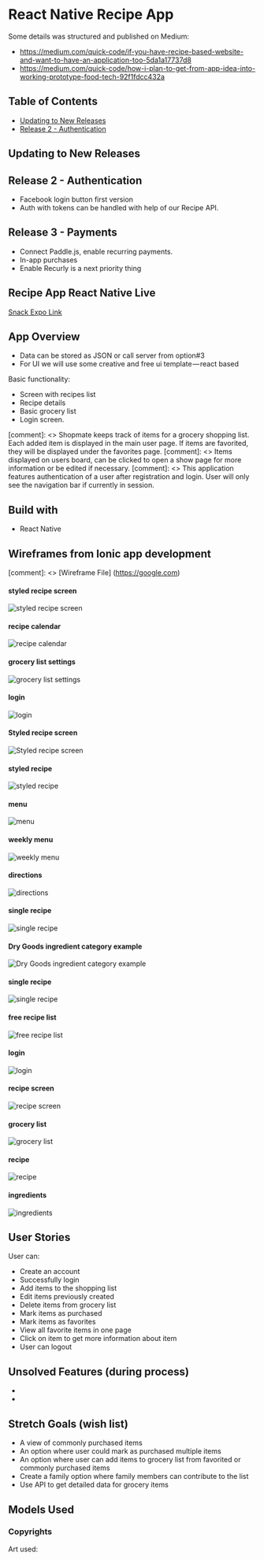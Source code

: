 # React Native Recipe App

Some details was structured and published on Medium:
- https://medium.com/quick-code/if-you-have-recipe-based-website-and-want-to-have-an-application-too-5da1a17737d8
- https://medium.com/quick-code/how-i-plan-to-get-from-app-idea-into-working-prototype-food-tech-92f1fdcc432a




## Table of Contents

* [Updating to New Releases](#updating-to-new-releases)
* [Release 2 -  Authentication](#)

## Updating to New Releases


## Release 2 -  Authentication

- Facebook login button first version
- Auth with tokens can be handled with help of our Recipe API.

## Release 3 - Payments

- Connect Paddle.js, enable recurring payments.
- In-app purchases
- Enable Recurly is a next priority thing

## Recipe App React Native Live

[Snack Expo Link](https://snack.expo.io/@sofianed/recipe-app)


## App Overview


- Data can be stored as JSON or call server from option#3
- For UI we will use some creative and free ui template — react based


Basic functionality:

- Screen with recipes list
- Recipe details
- Basic grocery list
- Login screen.



[comment]: <> Shopmate keeps track of items for a grocery shopping list. Each added item is displayed in the main user page. If items are favorited, they will be displayed under the favorites page.
[comment]: <> Items displayed on users board, can be clicked to open a show page for more information or be edited if necessary.
[comment]: <> This application features authentication of a user after registration and login. User will only see the navigation bar if currently in session.

## Build with
- React Native


##  Wireframes from Ionic app development

[comment]: <> [Wireframe File] (https://google.com)

#### styled recipe screen
![styled recipe screen](https://github.com/ChickenKyiv/creative/blob/master/app/1_slfggOuPcZ10E0xm2MZKfw.png)

#### recipe calendar
![recipe calendar](https://github.com/ChickenKyiv/creative/blob/master/app/1_2sthKHDI4MT5a0cIFDhGfA.png)

#### grocery list settings
![grocery list settings](https://github.com/ChickenKyiv/creative/blob/master/app/1_6FESeKqa4QMxy0_G5UkOuQ.png)

#### login
![login](https://github.com/ChickenKyiv/creative/blob/master/app/1_7JdBzPnDtKvDveXd8VT6Ww.png)

#### Styled recipe screen
![Styled recipe screen](https://github.com/ChickenKyiv/creative/blob/master/app/1_BOKv1qUDyxiRkyJumsGldw.png)
#### styled recipe
![styled recipe](https://github.com/ChickenKyiv/creative/blob/master/app/1_Gp6Y81Qa-BxjDNZM8sOEsQ.png)
#### menu
![menu](https://github.com/ChickenKyiv/creative/blob/master/app/1_JwzRULKEXkj_s3_1YZTD5w.png)
#### weekly menu
![weekly menu](https://github.com/ChickenKyiv/creative/blob/master/app/1_M_SryfXo-g7sUCkb8onMoQ.png)
#### directions
![directions](https://github.com/ChickenKyiv/creative/blob/master/app/1_Nuje-74uy-afl_Jj_a0hLg.png)
#### single recipe
![single recipe](https://github.com/ChickenKyiv/creative/blob/master/app/1_QgbcEQEfNZykDqDdQgK2zQ.png
)
#### Dry Goods ingredient category example
![Dry Goods ingredient category example](https://github.com/ChickenKyiv/creative/blob/master/app/1_VCb2IRNZKeOMFomSNl822g.png)

#### single recipe
![single recipe](https://github.com/ChickenKyiv/creative/blob/master/app/1_VgBsGsmnh8KVbLl5zXrRVg.png)

#### free recipe list
![free recipe list](https://github.com/ChickenKyiv/creative/blob/master/app/1_ZxOtsHs2uy7Dr-cFYPfHNw.png)

#### login
![login](https://github.com/ChickenKyiv/creative/blob/master/app/1_nP7z3x6XyMVtqzn2GKtzKA.png)

#### recipe screen
![recipe screen](https://github.com/ChickenKyiv/creative/blob/master/app/1_VgBsGsmnh8KVbLl5zXrRVg.png)

#### grocery list
![grocery list](https://github.com/ChickenKyiv/creative/blob/master/app/1_nprlmKfB0mK3iGEMyBzxUQ.png)

#### recipe
![recipe](https://github.com/ChickenKyiv/creative/blob/master/app/1_oeHStaREVxroqXwrWi378w.png)

#### ingredients
![ingredients](https://github.com/ChickenKyiv/creative/blob/master/app/1_rEI_KD1wAwgyVPmDKD1jtQ.png)




## User Stories

User can:
* Create an account
* Successfully login
* Add items to the shopping list
* Edit items previously created
* Delete items from grocery list
* Mark items as purchased
* Mark items as favorites
* View all favorite items in one page
* Click on item to get more information about item
* User can logout

## Unsolved Features (during process)

*
*

## Stretch Goals (wish list)

* A view of commonly purchased items
* An option where user could mark as purchased multiple items
* An option where user can add items to grocery list from favorited or commonly purchased items
* Create a family option where family members can contribute to the list
* Use API to get detailed data for grocery items

## Models Used



### Copyrights
Art used:
